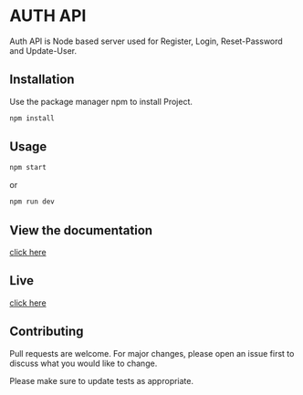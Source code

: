 # AUTH API

Auth API is Node based server used for Register, Login, Reset-Password and Update-User.

## Installation

Use the package manager npm to install Project.

```bash
npm install 
```

## Usage

```python
npm start 
```
or 
```python
npm run dev
```
## View the documentation

[click here](https://documenter.getpostman.com/view/16243159/2s93CHuv24)

## Live 

[click here](https://documenter.getpostman.com/view/16243159/2s93CHuv24)

## Contributing

Pull requests are welcome. For major changes, please open an issue first
to discuss what you would like to change.

Please make sure to update tests as appropriate.